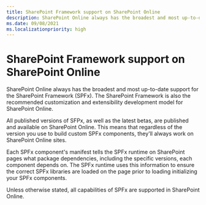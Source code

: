 ```yaml
---
title: SharePoint Framework support on SharePoint Online
description: SharePoint Online always has the broadest and most up-to-date support for the SHarePoint Framework (SPFx). The SharePoint Framework is also the recommended customization and extensibility development model for SharePoint Online.
ms.date: 09/08/2021
ms.localizationpriority: high
---
```


# SharePoint Framework support on SharePoint Online

SharePoint Online always has the broadest and most up-to-date support for the SharePoint Framework (SPFx). The SharePoint Framework is also the recommended customization and extensibility development model for SharePoint Online.

All published versions of SFPx, as well as the latest betas, are published and available on SharePoint Online. This means that regardless of the version you use to build custom SPFx components, they'll always work on SharePoint Online sites.

Each SPFx component's manifest tells the SPFx runtime on SharePoint pages what package dependencies, including the specific versions, each component depends on. The SPFx runtime uses this information to ensure the correct SPFx libraries are loaded on the page prior to loading initializing your SPFx components.

Unless otherwise stated, all capabilities of SPFx are supported in SharePoint Online.

